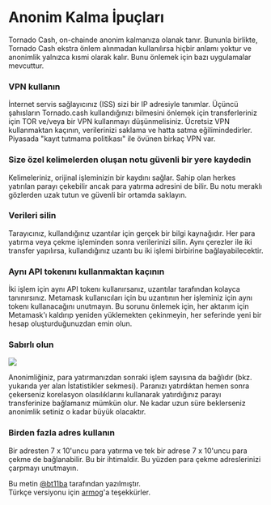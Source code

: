 # Anonim Kalma İpuçları

Tornado Cash, on-chainde anonim kalmanıza olanak tanır. Bununla birlikte, Tornado Cash ekstra önlem alınmadan kullanılırsa hiçbir anlamı yoktur ve anonimlik yalnızca kısmi olarak kalır. Bunu önlemek için bazı uygulamalar mevcuttur.

### **VPN kullanın**

İnternet servis sağlayıcınız (ISS) sizi bir IP adresiyle tanımlar. Üçüncü şahısların Tornado.cash kullandığınızı bilmesini önlemek için transferleriniz için TOR ve/veya bir VPN kullanmayı düşünmelisiniz. Ücretsiz VPN kullanmaktan kaçının, verilerinizi saklama ve hatta satma eğilimindedirler. Piyasada "kayıt tutmama politikası" ile övünen birkaç VPN var.

### S**ize özel kelimelerden oluşan notu güvenli bir yere kaydedin** <a href="save-your-note-in-a-safe-place" id="save-your-note-in-a-safe-place"></a>

Kelimeleriniz, orijinal işleminizin bir kaydını sağlar. Sahip olan herkes yatırılan parayı çekebilir ancak para yatırma adresini de bilir. Bu notu meraklı gözlerden uzak tutun ve güvenli bir ortamda saklayın.

### **Verileri silin** <a href="delete-data" id="delete-data"></a>

Tarayıcınız, kullandığınız uzantılar için gerçek bir bilgi kaynağıdır. Her para yatırma veya çekme işleminden sonra verilerinizi silin. Aynı çerezler ile iki transfer yapılırsa, kullandığınız uzantı bu iki işlemi birbirine bağlayabilecektir.

### **Aynı API tokenını kullanmaktan kaçının** <a href="avoid-using-the-same-api-token" id="avoid-using-the-same-api-token"></a>

İki işlem için aynı API tokenı kullanırsanız, uzantılar tarafından kolayca tanınırsınız. Metamask kullanıcıları için bu uzantının her işleminiz için aynı tokenı kullanacağını unutmayın. Bu sorunu önlemek için, her aktarım için Metamask'ı kaldırıp yeniden yüklemekten çekinmeyin, her seferinde yeni bir hesap oluşturduğunuzdan emin olun.

### **Sabırlı olun** <a href="be-patient" id="be-patient"></a>

![](https://gblobscdn.gitbook.com/assets%2F-MXflGk4w5pDjjlmPCuF%2F-MgQVRqU6Ff6ypW\_Q-fV%2F-MgQW0ko2bOUYlnsuG0F%2Fozxj.png?alt=media\&token=1debad58-aa3c-4638-9d18-1636e87e3d0a)

Anonimliğiniz, para yatırmanızdan sonraki işlem sayısına da bağlıdır (bkz. yukarıda yer alan İstatistikler sekmesi). Paranızı yatırdıktan hemen sonra çekerseniz korelasyon olasılıklarını kullanarak yatırdığınız parayı transferinize bağlamanız mümkün olur. Ne kadar uzun süre beklerseniz anonimlik setiniz o kadar büyük olacaktır.

### **Birden fazla adres kullanın**

Bir adresten 7 x 10'uncu para yatırma ve tek bir adrese 7 x 10'uncu para çekme de bağlanabilir. Bu bir ihtimaldir. Bu yüzden para çekme adreslerinizi çarpmayı unutmayın.

Bu metin [@bt11ba](https://torn.community/u/bt11ba/) tarafından yazılmıştır. \
Türkçe versiyonu için [armog](https://twitter.com/arm00g)'a teşekkürler.
